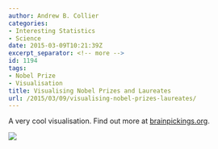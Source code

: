 ```yaml
---
author: Andrew B. Collier
categories:
- Interesting Statistics
- Science
date: 2015-03-09T10:21:39Z
excerpt_separator: <!-- more -->
id: 1194
tags:
- Nobel Prize
- Visualisation
title: Visualising Nobel Prizes and Laureates
url: /2015/03/09/visualising-nobel-prizes-laureates/
---
```


A very cool visualisation. Find out more at [brainpickings.org](http://www.brainpickings.org/2012/11/29/giorgia-lupi-noble-prizes-visualization/).

<!--more-->

<img src="{{ site.baseurl }}/static/img/2015/03/nobel_large.jpg">
